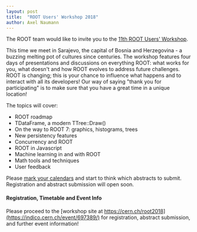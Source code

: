 ```yaml
---
layout: post
title:  "ROOT Users' Workshop 2018"
author: Axel Naumann
---
```


The ROOT team would like to invite you to the [11th ROOT Users' Workshop](https://indico.cern.ch/event/697389/).

This time we meet in Sarajevo, the capital of Bosnia and Herzegovina - a buzzing
melting pot of cultures since centuries. The workshop features four days of
presentations and discussions on everything ROOT: what works for you, what doesn't
and how ROOT evolves to address future challenges. ROOT is changing; this is your
chance to influence what happens and to interact with all its developers! Our way
of saying "thank you for participating" is to make sure that you have a great time
in a unique location!

The topics will cover:
  - ROOT roadmap
  - TDataFrame, a modern TTree::Draw()
  - On the way to ROOT 7: graphics, histograms, trees
  - New persistency features
  - Concurrency and ROOT
  - ROOT in Javascript
  - Machine learning in and with ROOT
  - Math tools and techniques
  - User feedback

Please [mark your calendars](https://indico.cern.ch/export/event/697389.ics) and
start to think which abstracts to submit. Registration and abstract submission will open soon.

#### Registration, Timetable and Event Info
Please proceed to the [workshop site at https://cern.ch/root2018](https://indico.cern.ch/event/697389/)
for registration, abstract submission, and further event information!